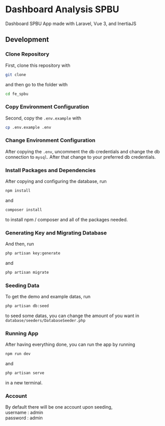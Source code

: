# Dashboard Analysis SPBU

Dashboard SPBU App made with Laravel, Vue 3, and InertiaJS

## Development
### Clone Repository
First, clone this repository with 
```sh
git clone
```
 and then go to the folder with 
 ```sh
 cd fe_spbu
 ```
### Copy Environment Configuration
Second, copy the `.env.example` with 
```sh
cp .env.example .env
```

### Change Environment Configuration
After copying the `.env`, uncomment the db credentials and change the db connection to `mysql`. After that change to your preferred db credentials.

### Install Packages and Dependencies
After copying and configuring the database, run 
```sh
npm install
```
and 
```sh
composer install
```
to install npm / composer and all of the packages needed.

### Generating Key and Migrating Database
And then, run 
```sh
php artisan key:generate
```
and 
```sh
php artisan migrate
```

### Seeding Data
To get the demo and example datas, run 
```sh
php artisan db:seed
```
to seed some datas, you can change the amount of you want in `database/seeders/DatabaseSeeder.php`

### Running App
After having everything done, you can run the app by running 
```sh
npm run dev
```
and 
```sh
php artisan serve
```
in a new terminal.

### Account
By default there will be one account upon seeding, \
username : admin\
password : admin
